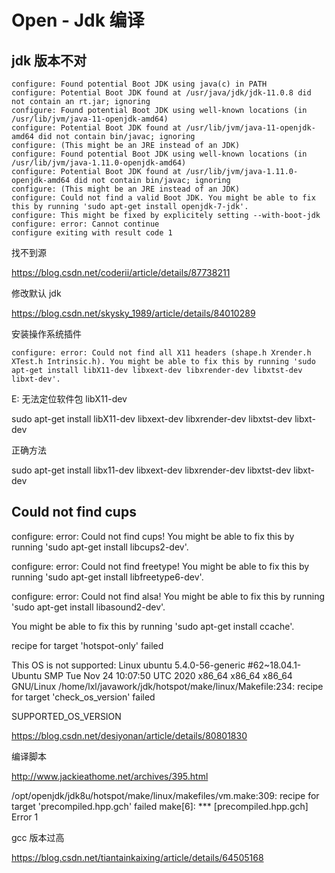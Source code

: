 # Open - Jdk 编译

## jdk 版本不对

```shell
configure: Found potential Boot JDK using java(c) in PATH
configure: Potential Boot JDK found at /usr/java/jdk/jdk-11.0.8 did not contain an rt.jar; ignoring
configure: Found potential Boot JDK using well-known locations (in /usr/lib/jvm/java-11-openjdk-amd64)
configure: Potential Boot JDK found at /usr/lib/jvm/java-11-openjdk-amd64 did not contain bin/javac; ignoring
configure: (This might be an JRE instead of an JDK)
configure: Found potential Boot JDK using well-known locations (in /usr/lib/jvm/java-1.11.0-openjdk-amd64)
configure: Potential Boot JDK found at /usr/lib/jvm/java-1.11.0-openjdk-amd64 did not contain bin/javac; ignoring
configure: (This might be an JRE instead of an JDK)
configure: Could not find a valid Boot JDK. You might be able to fix this by running 'sudo apt-get install openjdk-7-jdk'.
configure: This might be fixed by explicitely setting --with-boot-jdk
configure: error: Cannot continue
configure exiting with result code 1

```



找不到源 

https://blog.csdn.net/coderii/article/details/87738211



修改默认 jdk 

https://blog.csdn.net/skysky_1989/article/details/84010289



安装操作系统插件

```shell
configure: error: Could not find all X11 headers (shape.h Xrender.h XTest.h Intrinsic.h). You might be able to fix this by running 'sudo apt-get install libX11-dev libxext-dev libxrender-dev libxtst-dev libxt-dev'.

```

E: 无法定位软件包 libX11-dev

sudo apt-get install libX11-dev libxext-dev libxrender-dev libxtst-dev libxt-dev

正确方法

sudo apt-get install libx11-dev libxext-dev libxrender-dev libxtst-dev libxt-dev

## Could not find cups

configure: error: Could not find cups! You might be able to fix this by running 'sudo apt-get install libcups2-dev'. 





configure: error: Could not find freetype! You might be able to fix this by running 'sudo apt-get install libfreetype6-dev'. 



configure: error: Could not find alsa! You might be able to fix this by running 'sudo apt-get install libasound2-dev'. 



You might be able to fix this by running 'sudo apt-get install ccache'.



recipe for target 'hotspot-only' failed

This OS is not supported: Linux ubuntu 5.4.0-56-generic #62~18.04.1-Ubuntu SMP Tue Nov 24 10:07:50 UTC 2020 x86_64 x86_64 x86_64 GNU/Linux
/home/lxl/javawork/jdk/hotspot/make/linux/Makefile:234: recipe for target 'check_os_version' failed



SUPPORTED_OS_VERSION

https://blog.csdn.net/desiyonan/article/details/80801830



编译脚本

http://www.jackieathome.net/archives/395.html



/opt/openjdk/jdk8u/hotspot/make/linux/makefiles/vm.make:309: recipe for target 'precompiled.hpp.gch' failed
make[6]: *** [precompiled.hpp.gch] Error 1

gcc 版本过高





https://blog.csdn.net/tiantainkaixing/article/details/64505168